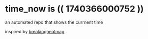 # time_now is (( 1740366000752 ))

an automated repo that shows the currnent time

inspired by [breakingheatmap](https://github.com/breakingheatmap/breakingheatmap)